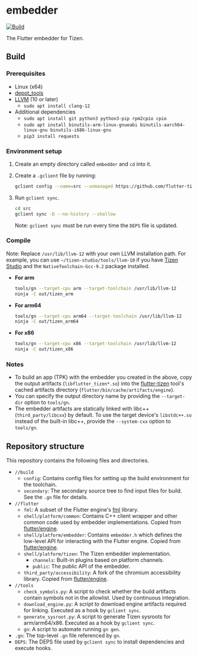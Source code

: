 # embedder

[![Build](https://github.com/flutter-tizen/embedder/workflows/Build/badge.svg)](https://github.com/flutter-tizen/embedder/actions)

The Flutter embedder for Tizen.

## Build

### Prerequisites

- Linux (x64)
- [depot_tools](https://commondatastorage.googleapis.com/chrome-infra-docs/flat/depot_tools/docs/html/depot_tools_tutorial.html#_setting_up)
- [LLVM](https://apt.llvm.org) (10 or later)
  - `sudo apt install clang-12`
- Additional dependencies
  - `sudo apt install git python3 python3-pip rpm2cpio cpio`
  - `sudo apt install binutils-arm-linux-gnueabi binutils-aarch64-linux-gnu binutils-i686-linux-gnu`
  - `pip3 install requests`

### Environment setup

1. Create an empty directory called `embedder` and `cd` into it.

1. Create a `.gclient` file by running:

   ```sh
   gclient config --name=src --unmanaged https://github.com/flutter-tizen/embedder
   ```

1. Run `gclient sync`.

   ```sh
   cd src
   gclient sync -D --no-history --shallow
   ```

   Note: `gclient sync` must be run every time the `DEPS` file is updated.

### Compile

Note: Replace `/usr/lib/llvm-12` with your own LLVM installation path. For example, you can use `~/tizen-studio/tools/llvm-10` if you have [Tizen Studio](https://developer.tizen.org/development/tizen-studio/download) and the `NativeToolchain-Gcc-9.2` package installed.

- **For arm**

  ```sh
  tools/gn --target-cpu arm --target-toolchain /usr/lib/llvm-12
  ninja -C out/tizen_arm
  ```

- **For arm64**

  ```sh
  tools/gn --target-cpu arm64 --target-toolchain /usr/lib/llvm-12
  ninja -C out/tizen_arm64
  ```

- **For x86**

  ```sh
  tools/gn --target-cpu x86 --target-toolchain /usr/lib/llvm-12
  ninja -C out/tizen_x86
  ```

### Notes

- To build an app (TPK) with the embedder you created in the above, copy the output artifacts (`libflutter_tizen*.so`) into the [flutter-tizen](https://github.com/flutter-tizen/flutter-tizen) tool's cached artifacts directory (`flutter/bin/cache/artifacts/engine`).
- You can specify the output directory name by providing the `--target-dir` option to `tools/gn`.
- The embedder artifacts are statically linked with libc++ (`third_party/libcxx`) by default. To use the target device's `libstdc++.so` instead of the built-in libc++, provide the `--system-cxx` option to `tools/gn`.

## Repository structure

This repository contains the following files and directories.

- `//build`
  - `config`: Contains config files for setting up the build environment for the toolchain.
  - `secondary`: The secondary source tree to find input files for build. See the `.gn` file for details.
- `//flutter`
  - `fml`: A subset of the Flutter engine's [fml](https://github.com/flutter/engine/tree/main/fml) library.
  - `shell/platform/common`: Contains C++ client wrapper and other common code used by embedder implementations. Copied from [flutter/engine](https://github.com/flutter/engine/tree/main/shell/platform/common).
  - `shell/platform/embedder`: Contains `embedder.h` which defines the low-level API for interacting with the Flutter engine. Copied from [flutter/engine](https://github.com/flutter/engine/tree/main/shell/platform/embedder).
  - `shell/platform/tizen`: The Tizen embedder implementation.
    - `channels`: Built-in plugins based on platform channels.
    - `public`: The public API of the embedder.
  - `third_party/accessibility`: A fork of the chromium accessibility library. Copied from [flutter/engine](https://github.com/flutter/engine/tree/main/third_party/accessibility).
- `//tools`
  - `check_symbols.py`: A script to check whether the build artifacts contain symbols not in the allowlist. Used by continuous integration.
  - `download_engine.py`: A script to download engine artifacts required for linking. Executed as a hook by `gclient sync`.
  - `generate_sysroot.py`: A script to generate Tizen sysroots for arm/arm64/x86. Executed as a hook by `gclient sync`.
  - `gn`: A script to automate running `gn gen`.
- `.gn`: The top-level `.gn` file referenced by `gn`.
- `DEPS`: The DEPS file used by `gclient sync` to install dependencies and execute hooks.
